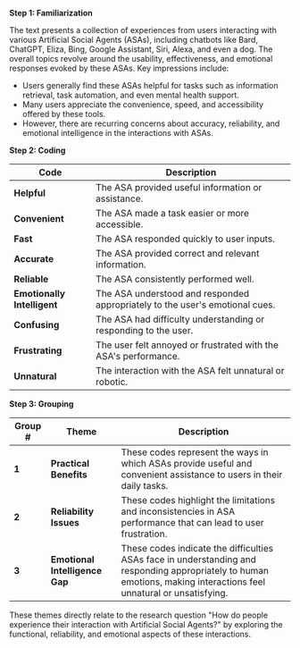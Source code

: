 **Step 1: Familiarization**

The text presents a collection of experiences from users interacting with various Artificial Social Agents (ASAs), including chatbots like Bard, ChatGPT, Eliza, Bing, Google Assistant, Siri, Alexa, and even a dog. The overall topics revolve around the usability, effectiveness, and emotional responses evoked by these ASAs. Key impressions include:

* Users generally find these ASAs helpful for tasks such as information retrieval, task automation, and even mental health support.
* Many users appreciate the convenience, speed, and accessibility offered by these tools.
* However, there are recurring concerns about accuracy, reliability, and emotional intelligence in the interactions with ASAs.

**Step 2: Coding**

| Code | Description |
| --- | --- |
| **Helpful** | The ASA provided useful information or assistance. |
| **Convenient** | The ASA made a task easier or more accessible. |
| **Fast** | The ASA responded quickly to user inputs. |
| **Accurate** | The ASA provided correct and relevant information. |
| **Reliable** | The ASA consistently performed well. |
| **Emotionally Intelligent** | The ASA understood and responded appropriately to the user's emotional cues. |
| **Confusing** | The ASA had difficulty understanding or responding to the user. |
| **Frustrating** | The user felt annoyed or frustrated with the ASA's performance. |
| **Unnatural** | The interaction with the ASA felt unnatural or robotic. |

**Step 3: Grouping**

| Group # | Theme | Description |
| --- | --- | --- |
| **1** | **Practical Benefits** | These codes represent the ways in which ASAs provide useful and convenient assistance to users in their daily tasks. |
| **2** | **Reliability Issues** | These codes highlight the limitations and inconsistencies in ASA performance that can lead to user frustration. |
| **3** | **Emotional Intelligence Gap** | These codes indicate the difficulties ASAs face in understanding and responding appropriately to human emotions, making interactions feel unnatural or unsatisfying. |

These themes directly relate to the research question "How do people experience their interaction with Artificial Social Agents?" by exploring the functional, reliability, and emotional aspects of these interactions.